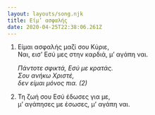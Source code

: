 ```yaml
---
layout: layouts/song.njk
title: Είμ’ ασφαλής
date: 2020-04-25T22:38:06.261Z
---
```

1. Είμαι ασφαλής μαζί σου Κύριε,\
   Ναι, εισ’ Εσύ μες στην καρδιά, μ’ αγάπη ναι.

   *Πάντοτε σφικτά, Εσύ με κρατάς.\
   Σου ανήκω Χριστέ,\
   δεν είμαι μόνος πια. (2)*
2. Τη ζωή σου Εσύ έδωσες για με,\
   μ’ αγάπησες με έσωσες, μ’ αγάπη ναι.